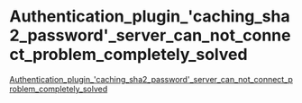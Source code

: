 # Authentication_plugin_'caching_sha2_password'_server_can_not_connect_problem_completely_solved
[Authentication_plugin_'caching_sha2_password'_server_can_not_connect_problem_completely_solved](https://aiwithcloud.com/2022/09/14/authentication_plugin_caching_sha2_password_server_can_not_connect_problem_completely_solved/)